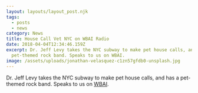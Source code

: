 ```yaml
---
layout: layouts/layout_post.njk
tags:
  - posts
  - news
category: News
title: House Call Vet NYC on WBAI Radio
date: 2018-04-04T12:34:46.159Z
excerpt: Dr. Jeff Levy takes the NYC subway to make pet house calls, and has a
  pet-themed rock band. Speaks to us on WBAI.
image: /assets/uploads/jonathan-velasquez-c1zn57gfdb0-unsplash.jpg
---
```

Dr. Jeff Levy takes the NYC subway to make pet house calls, and has a pet-themed rock band. Speaks to us on [WBAI](https://www.youtube.com/watch?v=YWnf-tURnYI).